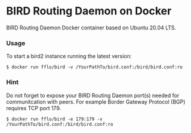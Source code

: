 # BIRD Routing Daemon on Docker

BIRD Routing Daemon Docker container based on Ubuntu 20.04 LTS.

### Usage

To start a bird2 instance running the latest version:

```
$ docker run fflo/bird -v /YourPathTo/bird.conf:/bird/bird.conf:ro
```

### Hint

Do not forget to expose your BIRD Routing Daemon port(s) needed for communitcation with peers.
For example Border Gateway Protocol (BGP) requires TCP port 179.

```
$ docker run fflo/bird -e 179:179 -v /YourPathTo/bird.conf:/bird/bird.conf:ro
```

